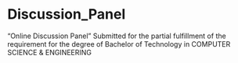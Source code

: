 # Discussion_Panel
“Online Discussion Panel”  Submitted for the partial fulfillment of the requirement for the degree of  Bachelor of Technology in COMPUTER SCIENCE &amp; ENGINEERING
